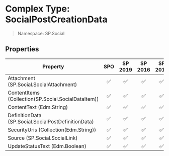 # Complex Type: SocialPostCreationData

> Namespace: SP.Social

## Properties

Property | SPO | SP 2019 | SP 2016 | SP 2013
----------|:---:|:-------:|:-------:|:-------:
Attachment (SP.Social.SocialAttachment) | ✅ | ✅ | ✅ | ✅
ContentItems (Collection(SP.Social.SocialDataItem)) | ✅ | ✅ | ✅ | ✅
ContentText (Edm.String) | ✅ | ✅ | ✅ | ✅
DefinitionData (SP.Social.SocialPostDefinitionData) | ✅ | ✅ | ✅ | ✅
SecurityUris (Collection(Edm.String)) | ✅ | ✅ | ✅ | ✅
Source (SP.Social.SocialLink) | ✅ | ✅ | ✅ | ✅
UpdateStatusText (Edm.Boolean) | ✅ | ✅ | ✅ | ✅